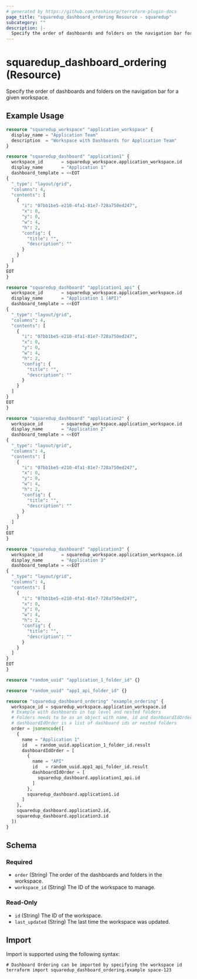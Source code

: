 ```yaml
---
# generated by https://github.com/hashicorp/terraform-plugin-docs
page_title: "squaredup_dashboard_ordering Resource - squaredup"
subcategory: ""
description: |-
  Specify the order of dashboards and folders on the navigation bar for a given workspace.
---
```


# squaredup_dashboard_ordering (Resource)

Specify the order of dashboards and folders on the navigation bar for a given workspace.

## Example Usage

```terraform
resource "squaredup_workspace" "application_workspace" {
  display_name = "Application Team"
  description  = "Workspace with Dashboards for Application Team"
}

resource "squaredup_dashboard" "application1" {
  workspace_id       = squaredup_workspace.application_workspace.id
  display_name       = "Application 1"
  dashboard_template = <<EOT
{
  "_type": "layout/grid",
  "columns": 4,
  "contents": [
    {
      "i": "07bb1be5-e210-4fa1-81e7-728a750ed247",
      "x": 0,
      "y": 0,
      "w": 4,
      "h": 2,
      "config": {
        "title": "",
        "description": ""
      }
    }
  ]
}
EOT
}

resource "squaredup_dashboard" "application1_api" {
  workspace_id       = squaredup_workspace.application_workspace.id
  display_name       = "Application 1 (API)"
  dashboard_template = <<EOT
{
  "_type": "layout/grid",
  "columns": 4,
  "contents": [
    {
      "i": "07bb1be5-e210-4fa1-81e7-728a750ed247",
      "x": 0,
      "y": 0,
      "w": 4,
      "h": 2,
      "config": {
        "title": "",
        "description": ""
      }
    }
  ]
}
EOT
}

resource "squaredup_dashboard" "application2" {
  workspace_id       = squaredup_workspace.application_workspace.id
  display_name       = "Application 2"
  dashboard_template = <<EOT
{
  "_type": "layout/grid",
  "columns": 4,
  "contents": [
    {
      "i": "07bb1be5-e210-4fa1-81e7-728a750ed247",
      "x": 0,
      "y": 0,
      "w": 4,
      "h": 2,
      "config": {
        "title": "",
        "description": ""
      }
    }
  ]
}
EOT
}

resource "squaredup_dashboard" "application3" {
  workspace_id       = squaredup_workspace.application_workspace.id
  display_name       = "Application 3"
  dashboard_template = <<EOT
{
  "_type": "layout/grid",
  "columns": 4,
  "contents": [
    {
      "i": "07bb1be5-e210-4fa1-81e7-728a750ed247",
      "x": 0,
      "y": 0,
      "w": 4,
      "h": 2,
      "config": {
        "title": "",
        "description": ""
      }
    }
  ]
}
EOT
}

resource "random_uuid" "application_1_folder_id" {}

resource "random_uuid" "app1_api_folder_id" {}

resource "squaredup_dashboard_ordering" "example_ordering" {
  workspace_id = squaredup_workspace.application_workspace.id
  # Example with dashboards in top level and nested folders
  # Folders needs to be as an object with name, id and dashboardIdOrder
  # dashboardIdOrder is a list of dashboard ids or nested folders
  order = jsonencode([
    {
      name = "Application 1"
      id   = random_uuid.application_1_folder_id.result
      dashboardIdOrder = [
        {
          name = "API"
          id   = random_uuid.app1_api_folder_id.result
          dashboardIdOrder = [
            squaredup_dashboard.application1_api.id
          ]
        },
        squaredup_dashboard.application1.id
      ]
    },
    squaredup_dashboard.application2.id,
    squaredup_dashboard.application3.id
  ])
}
```

<!-- schema generated by tfplugindocs -->
## Schema

### Required

- `order` (String) The order of the dashboards and folders in the workspace.
- `workspace_id` (String) The ID of the workspace to manage.

### Read-Only

- `id` (String) The ID of the workspace.
- `last_updated` (String) The last time the workspace was updated.

## Import

Import is supported using the following syntax:

```shell
# Dashboard Ordering can be imported by specifying the workspace id
terraform import squaredup_dashboard_ordering.example space-123
```
